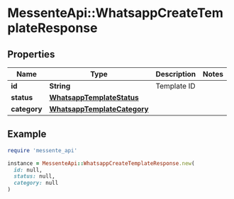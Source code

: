 # MessenteApi::WhatsappCreateTemplateResponse

## Properties

| Name | Type | Description | Notes |
| ---- | ---- | ----------- | ----- |
| **id** | **String** | Template ID |  |
| **status** | [**WhatsappTemplateStatus**](WhatsappTemplateStatus.md) |  |  |
| **category** | [**WhatsappTemplateCategory**](WhatsappTemplateCategory.md) |  |  |

## Example

```ruby
require 'messente_api'

instance = MessenteApi::WhatsappCreateTemplateResponse.new(
  id: null,
  status: null,
  category: null
)
```

